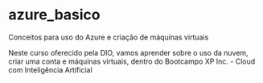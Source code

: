 # azure_basico
Conceitos para uso do Azure e criação de máquinas virtuais


Neste curso oferecido pela DIO, vamos aprender sobre o uso da nuvem, criar uma conta e máquinas virtuais, dentro do Bootcampo XP Inc. - Cloud com Inteligência Artificial
